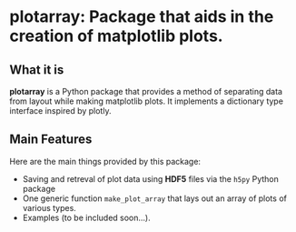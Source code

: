 # plotarray: Package that aids in the creation of matplotlib plots.

## What it is
**plotarray** is a Python package that provides a method of separating data
from layout while making matplotlib plots. It implements a dictionary type
interface inspired by plotly. 

## Main Features
Here are the main things provided by this package:

  - Saving and retreval of plot data using **HDF5** files via the `h5py` Python package
  - One generic function `make_plot_array` that lays out an array of plots of various types.
  - Examples (to be included soon...).

